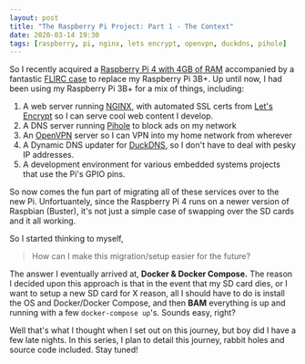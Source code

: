 ```yaml
---
layout: post
title: "The Raspberry Pi Project: Part 1 - The Context"
date: 2020-03-14 19:30
tags: [raspberry, pi, nginx, lets encrypt, openvpn, duckdns, pihole]
---
```

So I recently acquired a [Raspberry Pi 4 with 4GB of RAM][raspi4gb] accompanied by a fantastic [FLIRC case][flirc] to replace my Raspberry Pi 3B+. Up until now, I had been using my Raspberry Pi 3B+ for a mix of things, including:
1. A web server running [NGINX][nginx], with automated SSL certs from [Let's Encrypt][letsencrypt] so I can serve cool web content I develop.
2. A DNS server running [Pihole][pihole] to block ads on my network
3. An [OpenVPN][openvpn] server so I can VPN into my home network from wherever
4. A Dynamic DNS updater for [DuckDNS][duckdns], so I don't have to deal with pesky IP addresses.
5. A development environment for various embedded systems projects that use the Pi's GPIO pins.

So now comes the fun part of migrating all of these services over to the new Pi. Unfortuantely, since the Raspberry Pi 4 runs on a newer version of Raspbian (Buster), it's not just a simple case of swapping over the SD cards and it all working.

So I started thinking to myself, 
>How can I make this migration/setup easier for the future?

The answer I eventually arrived at, **Docker & Docker Compose.** The reason I decided upon this approach is that in the event that my SD card dies, or I want to setup a new SD card for X reason, all I should have to do is install the OS and Docker/Docker Compose, and then **BAM** everything is up and running with a few `docker-compose up`'s. Sounds easy, right?

Well that's what I thought when I set out on this journey, but boy did I have a few late nights. In this series, I plan to detail this journey, rabbit holes and source code included. Stay tuned!

[raspi4gb]: https://core-electronics.com.au/raspberry-pi-4-model-b-4gb.html
[flirc]: https://core-electronics.com.au/flirc-raspberry-pi-4-case.html
[pihole]: https://pi-hole.net/
[nginx]: https://www.nginx.com/
[letsencrypt]: https://letsencrypt.org/
[openvpn]: https://openvpn.net/
[duckdns]: https://www.duckdns.org/
